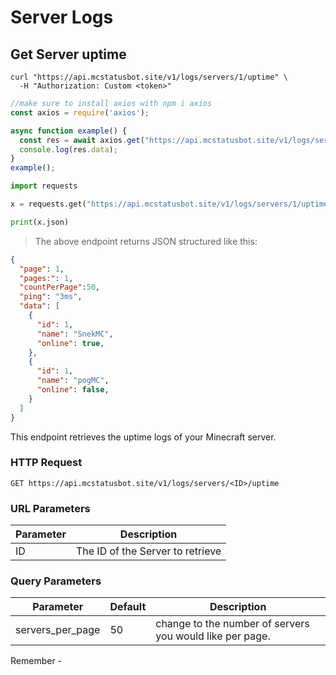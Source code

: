 # Server Logs

## Get Server uptime

```shell
curl "https://api.mcstatusbot.site/v1/logs/servers/1/uptime" \
  -H "Authorization: Custom <token>"
```

```javascript
//make sure to install axios with npm i axios
const axios = require('axios');

async function example() {
  const res = await axios.get("https://api.mcstatusbot.site/v1/logs/servers/1/uptime", { headers: { "Authorization" : "Custom <token>" } });
  console.log(res.data);
}
example();
```

```python
import requests

x = requests.get("https://api.mcstatusbot.site/v1/logs/servers/1/uptime", headers={'Authorization': 'Custom <token>'})

print(x.json)
```

> The above endpoint returns JSON structured like this:

```json
{
  "page": 1,
  "pages:": 1,
  "countPerPage":50,
  "ping": "3ms",
  "data": [
    {
      "id": 1,
      "name": "SnekMC",
      "online": true,
    },
    {
      "id": 1,
      "name": "pogMC",
      "online": false,
    }
  ]
}
```

This endpoint retrieves the uptime logs of your Minecraft server.

### HTTP Request

`GET https://api.mcstatusbot.site/v1/logs/servers/<ID>/uptime`

### URL Parameters

Parameter | Description
--------- | -----------
ID | The ID of the Server to retrieve

### Query Parameters

Parameter | Default | Description
--------- | ------- | -----------
servers_per_page | 50 | change to the number of servers you would like per page.

<aside class="success">
Remember - 
</aside>